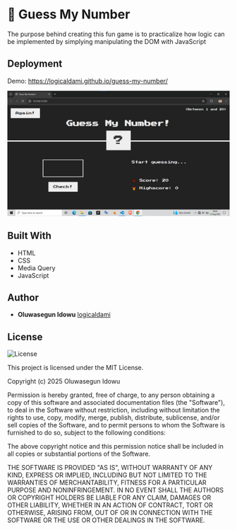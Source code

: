 # 🎰 Guess My Number

The purpose behind creating this fun game is to practicalize how logic can be implemented by simplying manipulating the DOM with JavaScript

## Deployment

Demo: https://logicaldami.github.io/guess-my-number/

![guessmynumber](/assets/capture.png)

## Built With

- HTML
- CSS
- Media Query
- JavaScript

## Author

- **Oluwasegun Idowu**
  [logicaldami](https://github.com/logicaldami/)

## License

![License](https://img.shields.io/badge/license-MIT%20License-blue.svg)

This project is licensed under the MIT License.

Copyright (c) 2025 Oluwasegun Idowu

Permission is hereby granted, free of charge, to any person obtaining a copy
of this software and associated documentation files (the "Software"), to deal
in the Software without restriction, including without limitation the rights
to use, copy, modify, merge, publish, distribute, sublicense, and/or sell
copies of the Software, and to permit persons to whom the Software is
furnished to do so, subject to the following conditions:

The above copyright notice and this permission notice shall be included in all
copies or substantial portions of the Software.

THE SOFTWARE IS PROVIDED "AS IS", WITHOUT WARRANTY OF ANY KIND, EXPRESS OR
IMPLIED, INCLUDING BUT NOT LIMITED TO THE WARRANTIES OF MERCHANTABILITY,
FITNESS FOR A PARTICULAR PURPOSE AND NONINFRINGEMENT. IN NO EVENT SHALL THE
AUTHORS OR COPYRIGHT HOLDERS BE LIABLE FOR ANY CLAIM, DAMAGES OR OTHER
LIABILITY, WHETHER IN AN ACTION OF CONTRACT, TORT OR OTHERWISE, ARISING FROM,
OUT OF OR IN CONNECTION WITH THE SOFTWARE OR THE USE OR OTHER DEALINGS IN THE
SOFTWARE.
